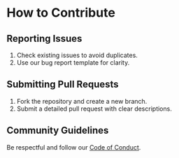 # How to Contribute

## Reporting Issues
1. Check existing issues to avoid duplicates.
2. Use our bug report template for clarity.

## Submitting Pull Requests
1. Fork the repository and create a new branch.
2. Submit a detailed pull request with clear descriptions.

## Community Guidelines
Be respectful and follow our [Code of Conduct](CODE_OF_CONDUCT.md).
